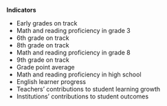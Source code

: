 **Indicators**
- Early grades on track
- Math and reading proficiency in grade 3
- 6th grade on track
- 8th grade on track
- Math and reading proficiency in grade 8
- 9th grade on track
- Grade point average
- Math and reading proficiency in high school
- English learner progress
- Teachers’ contributions to student learning growth
- Institutions’ contributions to student outcomes
